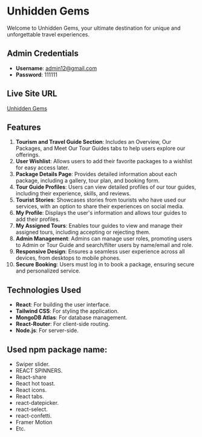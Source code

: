 # Unhidden Gems

Welcome to Unhidden Gems, your ultimate destination for unique and unforgettable travel experiences.

## Admin Credentials
- **Username**: admin12@gmail.com
- **Password**: 111111

## Live Site URL
[Unhidden Gems](https://touristguide-2ce57.web.app/)

## Features

1. **Tourism and Travel Guide Section**: Includes an Overview, Our Packages, and Meet Our Tour Guides tabs to help users explore our offerings.
2. **User Wishlist**: Allows users to add their favorite packages to a wishlist for easy access later.
3. **Package Details Page**: Provides detailed information about each package, including a gallery, tour plan, and booking form.
4. **Tour Guide Profiles**: Users can view detailed profiles of our tour guides, including their experience, skills, and reviews.
5. **Tourist Stories**: Showcases stories from tourists who have used our services, with an option to share their experiences on social media.
6. **My Profile**: Displays the user's information and allows tour guides to add their profiles.
7. **My Assigned Tours**: Enables tour guides to view and manage their assigned tours, including accepting or rejecting them.
8. **Admin Management**: Admins can manage user roles, promoting users to Admin or Tour Guide and search/filter users by name/email and role.
9. **Responsive Design**: Ensures a seamless user experience across all devices, from desktops to mobile phones.
10. **Secure Booking**: Users must log in to book a package, ensuring secure and personalized service.

## Technologies Used

- **React**: For building the user interface.
- **Tailwind CSS**: For styling the application.
- **MongoDB Atlas**: For database management.
- **React-Router**: For client-side routing.
- **Node.js**: For server-side.

## Used npm package name:
 * Swiper slider.
 * REACT SPINNERS.
 * React-share
 * React hot toast.
 * React icons.
 * React tabs.
 * react-datepicker.
 * react-select.
 * react-confetti.
 * Framer Motion
 * Etc.
